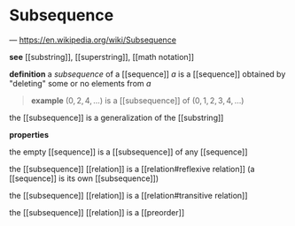 # Subsequence

&mdash; <https://en.wikipedia.org/wiki/Subsequence>

**see** [[substring]], [[superstring]], [[math notation]]

**definition** a _subsequence_ of a [[sequence]] $a$ is a [[sequence]] obtained by "deleting" some or no elements from $a$

> **example** $(0, 2, 4, \dots)$ is a [[subsequence]] of $(0, 1, 2, 3, 4, \dots)$

the [[subsequence]] is a generalization of the [[substring]]

**properties**

the empty [[sequence]] is a [[subsequence]] of any [[sequence]]

the [[subsequence]] [[relation]] is a [[relation#reflexive relation]] (a [[sequence]] is its own [[subsequence]])

the [[subsequence]] [[relation]] is a [[relation#transitive relation]]

the [[subsequence]] [[relation]] is a [[preorder]]
